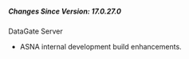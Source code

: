 ﻿<h5 id="SinceVersion">Changes Since Version: 17.0.27.0</h5>

<span class="changeNoteHeading"> DataGate Server</span>
<ul>
    <li>ASNA internal development build enhancements.</li>
</ul>